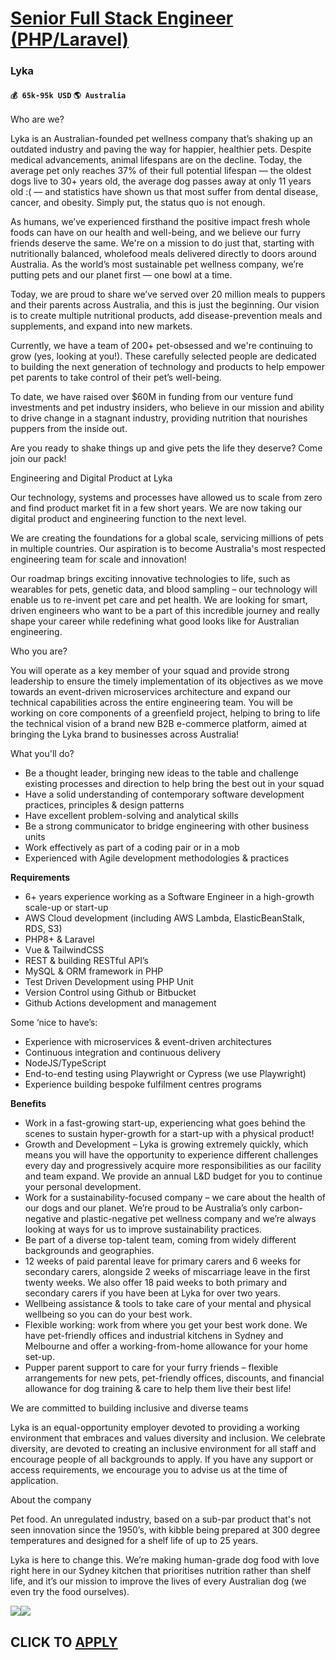 # [Senior Full Stack Engineer (PHP/Laravel)](https://www.remotewlb.com/apply/senior-full-stack-engineer-php-laravel-44194)  
### Lyka  
#### `💰 65k-95k USD` `🌎 Australia`  

Who are we?

Lyka is an Australian-founded pet wellness company that’s shaking up an outdated industry and paving the way for happier, healthier pets. Despite medical advancements, animal lifespans are on the decline. Today, the average pet only reaches 37% of their full potential lifespan — the oldest dogs live to 30+ years old, the average dog passes away at only 11 years old :( — and statistics have shown us that most suffer from dental disease, cancer, and obesity. Simply put, the status quo is not enough.

As humans, we’ve experienced firsthand the positive impact fresh whole foods can have on our health and well-being, and we believe our furry friends deserve the same. We're on a mission to do just that, starting with nutritionally balanced, wholefood meals delivered directly to doors around Australia. As the world’s most sustainable pet wellness company, we’re putting pets and our planet first — one bowl at a time.  

Today, we are proud to share we’ve served over 20 million meals to puppers and their parents across Australia, and this is just the beginning. Our vision is to create multiple nutritional products, add disease-prevention meals and supplements, and expand into new markets.

Currently, we have a team of 200+ pet-obsessed and we're continuing to grow (yes, looking at you!). These carefully selected people are dedicated to building the next generation of technology and products to help empower pet parents to take control of their pet’s well-being.

To date, we have raised over $60M in funding from our venture fund investments and pet industry insiders, who believe in our mission and ability to drive change in a stagnant industry, providing nutrition that nourishes puppers from the inside out.

Are you ready to shake things up and give pets the life they deserve? Come join our pack!

  

Engineering and Digital Product at Lyka

Our technology, systems and processes have allowed us to scale from zero and find product market fit in a few short years. We are now taking our digital product and engineering function to the next level.

We are creating the foundations for a global scale, servicing millions of pets in multiple countries. Our aspiration is to become Australia's most respected engineering team for scale and innovation!

Our roadmap brings exciting innovative technologies to life, such as wearables for pets, genetic data, and blood sampling – our technology will enable us to re-invent pet care and pet health. We are looking for smart, driven engineers who want to be a part of this incredible journey and really shape your career while redefining what good looks like for Australian engineering.

  
Who you are?

You will operate as a key member of your squad and provide strong leadership to ensure the timely implementation of its objectives as we move towards an event-driven microservices architecture and expand our technical capabilities across the entire engineering team. You will be working on core components of a greenfield project, helping to bring to life the technical vision of a brand new B2B e-commerce platform, aimed at bringing the Lyka brand to businesses across Australia!

  

What you'll do?

  * Be a thought leader, bringing new ideas to the table and challenge existing processes and direction to help bring the best out in your squad
  * Have a solid understanding of contemporary software development practices, principles & design patterns
  * Have excellent problem-solving and analytical skills
  * Be a strong communicator to bridge engineering with other business units
  * Work effectively as part of a coding pair or in a mob
  * Experienced with Agile development methodologies & practices

**Requirements**

  * 6+ years experience working as a Software Engineer in a high-growth scale-up or start-up
  * AWS Cloud development (including AWS Lambda, ElasticBeanStalk, RDS, S3)
  * PHP8+ & Laravel
  * Vue & TailwindCSS
  * REST & building RESTful API’s
  * MySQL & ORM framework in PHP
  * Test Driven Development using PHP Unit
  * Version Control using Github or Bitbucket
  * Github Actions development and management

Some ‘nice to have’s:

  * Experience with microservices & event-driven architectures
  * Continuous integration and continuous delivery
  * NodeJS/TypeScript
  * End-to-end testing using Playwright or Cypress (we use Playwright)
  * Experience building bespoke fulfilment centres programs

**Benefits**

  * Work in a fast-growing start-up, experiencing what goes behind the scenes to sustain hyper-growth for a start-up with a physical product!
  * Growth and Development – Lyka is growing extremely quickly, which means you will have the opportunity to experience different challenges every day and progressively acquire more responsibilities as our facility and team expand. We provide an annual L&D budget for you to continue your personal development.
  * Work for a sustainability-focused company – we care about the health of our dogs and our planet. We’re proud to be Australia’s only carbon-negative and plastic-negative pet wellness company and we’re always looking at ways for us to improve sustainability practices.
  * Be part of a diverse top-talent team, coming from widely different backgrounds and geographies.
  * 12 weeks of paid parental leave for primary carers and 6 weeks for secondary carers, alongside 2 weeks of miscarriage leave in the first twenty weeks. We also offer 18 paid weeks to both primary and secondary carers if you have been at Lyka for over two years.
  * Wellbeing assistance & tools to take care of your mental and physical wellbeing so you can do your best work.
  * Flexible working: work from where you get your best work done. We have pet-friendly offices and industrial kitchens in Sydney and Melbourne and offer a working-from-home allowance for your home set-up.
  * Pupper parent support to care for your furry friends – flexible arrangements for new pets, pet-friendly offices, discounts, and financial allowance for dog training & care to help them live their best life!  

We are committed to building inclusive and diverse teams

Lyka is an equal-opportunity employer devoted to providing a working environment that embraces and values diversity and inclusion. We celebrate diversity, are devoted to creating an inclusive environment for all staff and encourage people of all backgrounds to apply. If you have any support or access requirements, we encourage you to advise us at the time of application.

  
  

About the company

  

Pet food. An unregulated industry, based on a sub-par product that's not seen innovation since the 1950’s, with kibble being prepared at 300 degree temperatures and designed for a shelf life of up to 25 years.  
  
Lyka is here to change this. We’re making human-grade dog food with love right here in our Sydney kitchen that prioritises nutrition rather than shelf life, and it’s our mission to improve the lives of every Australian dog (we even try the food ourselves).

  

![](https://workablehr.s3.amazonaws.com/uploads/photos/455260/55e887743b9498412fb815fd02730471.png)![](https://remotive.com/job/track/1898059/blank.gif?source=public_api)  
## CLICK TO [APPLY](https://www.remotewlb.com/apply/senior-full-stack-engineer-php-laravel-44194)

